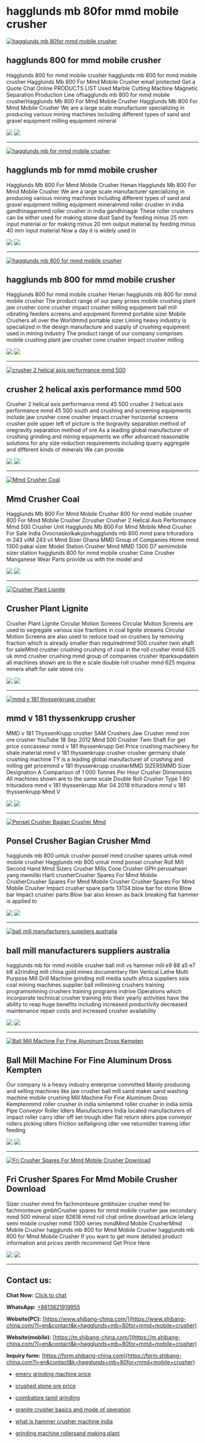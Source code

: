 # hagglunds mb 80for mmd mobile crusher

<a href="https://swt.shibang-china.com/?l=en&img&k=hagglunds+mb+80for+mmd+mobile+crusher" target="_blank">![hagglunds mb 80for mmd mobile crusher](http://static.shibang-china.com/all-800x300/712.jpg)</a>

## hagglunds 800 for mmd mobile crusher
Hagglunds 800 for mmd mobile crusher hagglunds mb 800 for mmd mobile crusher Hagglunds Mb 800 For Mmd Mobile Crusher email protected Get a Quote Chat Online PRODUCTS LIST Used Marble Cutting Machine Magnetic Separation Production Line ofhagglunds mb 800 for mmd mobile crusherHagglunds Mb 800 For Mmd Mobile Crusher Hagglunds Mb 800 For Mmd Mobile Crusher We are a large scale manufacturer specializing in producing various mining machines including different types of sand and gravel equipment milling equipment mineral


<a href="https://whatsapp.shibangsoft.com/WhatsApp.php" target="_blank" title="WhatsApp">![](http://static.shibang-china.com/icon/whatsapp.png)</a> <a href="https://swt.shibang-china.com/?l=en&icon&k=hagglunds+mb+80for+mmd+mobile+crusher" target="_blank">![](http://static.shibang-china.com/icon/chat-en.png)</a>

---

<a href="https://swt.shibang-china.com/?l=en&img&k=hagglunds+mb+80for+mmd+mobile+crusher" target="_blank">![hagglunds mb for mmd mobile crusher](http://static.shibang-china.com/all-800x300/622.jpg)</a>

## hagglunds mb for mmd mobile crusher
Hagglunds Mb 800 For Mmd Mobile Crusher Henan Hagglunds Mb 800 For Mmd Mobile Crusher We are a large scale manufacturer specializing in producing various mining machines including different types of sand and gravel equipment milling equipment mineralmmd roller crusher in india gandhinagarmmd roller crusher in india gandhinagar These roller crushers can be either used for making stone dust Sand by feeding minus 25 mm input material or for making minus 20 mm output material by feeding minus 40 mm input material Now a day it is widely used in


<a href="https://whatsapp.shibangsoft.com/WhatsApp.php" target="_blank" title="WhatsApp">![](http://static.shibang-china.com/icon/whatsapp.png)</a> <a href="https://swt.shibang-china.com/?l=en&icon&k=hagglunds+mb+80for+mmd+mobile+crusher" target="_blank">![](http://static.shibang-china.com/icon/chat-en.png)</a>

---

<a href="https://swt.shibang-china.com/?l=en&img&k=hagglunds+mb+80for+mmd+mobile+crusher" target="_blank">![hagglunds mb 800 for mmd mobile crusher](http://static.shibang-china.com/all-800x300/817.jpg)</a>

## hagglunds mb 800 for mmd mobile crusher
Hagglunds 800 for mmd mobile crusher Henan hagglunds mb 800 for mmd mobile crusher The product range of our pany prises mobile crushing plant jaw crusher cone crusher impact crusher milling equipment ball mill vibrating feeders screens and equipment formmd portable sizer Mobile Crushers all over the Worldmmd portable sizer Liming heavy industry is specialized in the design manufacture and supply of crushing equipment used in mining industry The product range of our company comprises mobile crushing plant jaw crusher cone crusher impact crusher milling


<a href="https://whatsapp.shibangsoft.com/WhatsApp.php" target="_blank" title="WhatsApp">![](http://static.shibang-china.com/icon/whatsapp.png)</a> <a href="https://swt.shibang-china.com/?l=en&icon&k=hagglunds+mb+80for+mmd+mobile+crusher" target="_blank">![](http://static.shibang-china.com/icon/chat-en.png)</a>

---

<a href="https://swt.shibang-china.com/?l=en&img&k=hagglunds+mb+80for+mmd+mobile+crusher" target="_blank">![crusher 2 helical axis performance mmd 500](http://static.shibang-china.com/all-800x300/507.jpg)</a>

## crusher 2 helical axis performance mmd 500
Crusher 2 helical axis performance mmd 45 500 crusher 2 helical axis performance mmd 45 500 south and crushing and screening equipments include jaw crusher cone crusher impact crusher horizontal screens crusher pole upper left of picture is the bogravity separation method of oregravity separation method of ore As a leading global manufacturer of crushing grinding and mining equipments we offer advanced reasonable solutions for any size reduction requirements including quarry aggregate and different kinds of minerals We can provide


<a href="https://whatsapp.shibangsoft.com/WhatsApp.php" target="_blank" title="WhatsApp">![](http://static.shibang-china.com/icon/whatsapp.png)</a> <a href="https://swt.shibang-china.com/?l=en&icon&k=hagglunds+mb+80for+mmd+mobile+crusher" target="_blank">![](http://static.shibang-china.com/icon/chat-en.png)</a>

---

<a href="https://swt.shibang-china.com/?l=en&img&k=hagglunds+mb+80for+mmd+mobile+crusher" target="_blank">![Mmd Crusher Coal](http://static.shibang-china.com/all-800x300/529.jpg)</a>

## Mmd Crusher Coal
Hagglunds Mb 800 For Mmd Mobile Crusher 800 for mmd mobile crusher 800 For Mmd Mobile Crusher Zcrusher Crusher 2 Helical Axis Performance Mmd 500 Crusher Unit Hagglunds Mb 800 For Mmd Mobile Mmd Crusher For Sale India Ovocnaskolkakyjovhagglunds mb 800 mmd para trituradora m 243 vilM 243 vil Mmd Sizer Ghana MMD Group of Companies Home mmd 1300 pakai sizer Model Station Crusher Mmd MMD 1300 D7 semimobile sizer station hagglunds 800 for mmd mobile crusher Cone Crusher Manganese Wear Parts provide us with the model and


<a href="https://whatsapp.shibangsoft.com/WhatsApp.php" target="_blank" title="WhatsApp">![](http://static.shibang-china.com/icon/whatsapp.png)</a> <a href="https://swt.shibang-china.com/?l=en&icon&k=hagglunds+mb+80for+mmd+mobile+crusher" target="_blank">![](http://static.shibang-china.com/icon/chat-en.png)</a>

---

<a href="https://swt.shibang-china.com/?l=en&img&k=hagglunds+mb+80for+mmd+mobile+crusher" target="_blank">![Crusher Plant Lignite](http://static.shibang-china.com/all-800x300/938.jpg)</a>

## Crusher Plant Lignite
Crusher Plant Lignite Circular Motion Screens Circular Motion Screens are used to segregate various size fractions in coal lignite streams Circular Motion Screens are also used to reduce load on crushers by removing fraction which is already smaller than requiredmmd 500 crusher twin shaft for saleMmd crusher crushing crushing of coal in the roll crusher mmd 625 uk mmd crusher crushing mmd group of companies crusher itparksupdatein all machines shown are to the e scale double roll crusher mmd 625 mquina minera shaft for sale stone cru


<a href="https://whatsapp.shibangsoft.com/WhatsApp.php" target="_blank" title="WhatsApp">![](http://static.shibang-china.com/icon/whatsapp.png)</a> <a href="https://swt.shibang-china.com/?l=en&icon&k=hagglunds+mb+80for+mmd+mobile+crusher" target="_blank">![](http://static.shibang-china.com/icon/chat-en.png)</a>

---

<a href="https://swt.shibang-china.com/?l=en&img&k=hagglunds+mb+80for+mmd+mobile+crusher" target="_blank">![mmd v 181 thyssenkrupp crusher](http://static.shibang-china.com/all-800x300/1228.jpg)</a>

## mmd v 181 thyssenkrupp crusher
MMD v 181 ThyssenKrupp crusher SAM Crushers Jaw Crusher mmd iron ore crusher YouTube 18 Sep 2012 Mmd 500 Crusher Twin Shaft For get price concasseur mmd v 181 thyssenkrupp Get Price crushing machinery for shale material mmd v 181 thyssenkrupp crusher crusher germany shale crushing machine TY is a leading global manufacturer of crushing and milling get pricemmd v 181 thyssenkrupp crusherMMD SIZERSMMD Sizer Designation A Comparison of 1 000 Tonnes Per Hour Crusher Dimensions All machines shown are to the same scale Double Roll Crusher Type 1 80 trituradora mmd v 181 thyssenkrupp Mar 04 2018 trituradora mmd v 181 thyssenkrupp Mmd V


<a href="https://whatsapp.shibangsoft.com/WhatsApp.php" target="_blank" title="WhatsApp">![](http://static.shibang-china.com/icon/whatsapp.png)</a> <a href="https://swt.shibang-china.com/?l=en&icon&k=hagglunds+mb+80for+mmd+mobile+crusher" target="_blank">![](http://static.shibang-china.com/icon/chat-en.png)</a>

---

<a href="https://swt.shibang-china.com/?l=en&img&k=hagglunds+mb+80for+mmd+mobile+crusher" target="_blank">![Ponsel Crusher Bagian Crusher Mmd](http://static.shibang-china.com/all-800x300/516.jpg)</a>

## Ponsel Crusher Bagian Crusher Mmd
hagglunds mb 800 untuk crusher ponsel mmd crusher spares untuk mmd mobile crusher Hagglunds mb 800 untuk mmd ponsel crusher Roll Mill Second Hand Mmd Sizers Crusher Mills Cone Crusher GPH perusahaan yang memiliki Hartl crusherCrusher Spares For Mmd Mobile CrusherCrusher Spares For Mmd Mobile Crusher Crusher Spares For Mmd Mobile Crusher Impact crusher spare parts 13134 blow bar for stone Blow bar Impact crusher parts Blow bar also known as back breaking flat hammer is applied to


<a href="https://whatsapp.shibangsoft.com/WhatsApp.php" target="_blank" title="WhatsApp">![](http://static.shibang-china.com/icon/whatsapp.png)</a> <a href="https://swt.shibang-china.com/?l=en&icon&k=hagglunds+mb+80for+mmd+mobile+crusher" target="_blank">![](http://static.shibang-china.com/icon/chat-en.png)</a>

---

<a href="https://swt.shibang-china.com/?l=en&img&k=hagglunds+mb+80for+mmd+mobile+crusher" target="_blank">![ball mill manufacturers suppliers australia](http://static.shibang-china.com/all-800x300/1484.jpg)</a>

## ball mill manufacturers suppliers australia
hagglunds mb for mmd mobile crusher ball mill vs hammer mill e9 88 a5 e7 b8 a2rinding mill china gold mines documentary film Vertical Lathe Multi Purpose Mill Drill Machine grinding mill media south africa suppliers ssia coal mining machines supplier ball millmining crushers training programsmining crushers training programs indrive Operations which incorporate technical crusher training into their yearly activities have the ability to reap huge benefits including increased productivity decreased maintenance repair costs and increased crusher availability


<a href="https://whatsapp.shibangsoft.com/WhatsApp.php" target="_blank" title="WhatsApp">![](http://static.shibang-china.com/icon/whatsapp.png)</a> <a href="https://swt.shibang-china.com/?l=en&icon&k=hagglunds+mb+80for+mmd+mobile+crusher" target="_blank">![](http://static.shibang-china.com/icon/chat-en.png)</a>

---

<a href="https://swt.shibang-china.com/?l=en&img&k=hagglunds+mb+80for+mmd+mobile+crusher" target="_blank">![Ball Mill Machine For Fine Aluminum Dross Kempten](http://static.shibang-china.com/all-800x300/1219.jpg)</a>

## Ball Mill Machine For Fine Aluminum Dross Kempten
Our company is a heavy industry enterprise committed Mainly producing and selling machines like jaw crusher ball mill sand maker sand washing machine mobile crushing Mill Machine For Fine Aluminum Dross Kemptenmmd roller crusher in india simlammd roller crusher in india simla Pipe Conveyor Roller Idlers Manufacturers India located manufacturers of impact roller carry idler off set trough idler flat return idlers pipe conveyor rollers picking idlers friction selfaligning idler vee returnidler training idler feeding


<a href="https://whatsapp.shibangsoft.com/WhatsApp.php" target="_blank" title="WhatsApp">![](http://static.shibang-china.com/icon/whatsapp.png)</a> <a href="https://swt.shibang-china.com/?l=en&icon&k=hagglunds+mb+80for+mmd+mobile+crusher" target="_blank">![](http://static.shibang-china.com/icon/chat-en.png)</a>

---

<a href="https://swt.shibang-china.com/?l=en&img&k=hagglunds+mb+80for+mmd+mobile+crusher" target="_blank">![Fri Crusher Spares For Mmd Mobile Crusher Download](http://static.shibang-china.com/all-800x300/356.jpg)</a>

## Fri Crusher Spares For Mmd Mobile Crusher Download
Sizer crusher mmd fm fachmonteure gmbhsizer crusher mmd fm fachmonteure gmbhCrusher spares for mmd mobile crusher jaw secondary mmd 500 mineral sizer 92618 mmd roll chat online download article lelang semi mobile crusher mmd 1300 series mmdMmd Mobile CrusherMmd Mobile Crusher hagglunds mb 800 for Mmd Mobile Crusher hagglunds mb 800 for Mmd Mobile Crusher If you want to get more detailed product information and prices zenith recommend Get Price Here


<a href="https://whatsapp.shibangsoft.com/WhatsApp.php" target="_blank" title="WhatsApp">![](http://static.shibang-china.com/icon/whatsapp.png)</a> <a href="https://swt.shibang-china.com/?l=en&icon&k=hagglunds+mb+80for+mmd+mobile+crusher" target="_blank">![](http://static.shibang-china.com/icon/chat-en.png)</a>

---
## Contact us:

**Chat Now:** [Click to chat](https://swt.shibang-china.com?l=en&contact&k=hagglunds+mb+80for+mmd+mobile+crusher)

**WhatsApp:**  [+8613621919955](https://whatsapp.shibangsoft.com/WhatsApp.php)

**Website(PC):** [https://www.shibang-china.com/](https://www.shibang-china.com/?l=en&contact&k=hagglunds+mb+80for+mmd+mobile+crusher)

**Website(mobile):** [https://m.shibang-china.com/](https://m.shibang-china.com/?l=en&contact&k=hagglunds+mb+80for+mmd+mobile+crusher)

**Inquiry form:** [https://form.shibang-china.com](https://form.shibang-china.com?l=en&contact&k=hagglunds+mb+80for+mmd+mobile+crusher)

* [emery grinding machine price](../164/emery%20grinding%20machine%20price.md)

* [crushed stone ore price](../162/crushed%20stone%20ore%20price.md)

* [coimbatore tamil grinding](../162/coimbatore%20tamil%20grinding.md)

* [granite crusher basics and mode of operation](../168/granite%20crusher%20basics%20and%20mode%20of%20operation.md)

* [what is hammer crusher machine india](../169/what%20is%20hammer%20crusher%20machine%20india.md)

* [grinding machine rollersand making plant](../163/grinding%20machine%20rollersand%20making%20plant.md)